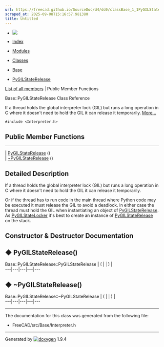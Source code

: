 ```yaml
---
url: https://freecad.github.io/SourceDoc/d4/dd0/classBase_1_1PyGILStateRelease.html
scraped_at: 2025-09-08T15:16:57.981380
title: Untitled
---
```


  * [ ![](https://www.freecad.org/svg/logo-freecad.svg) ](https://freecadweb.org "FreeCAD")
  * [Index](../../index.html "Index")
  * [Modules](../../modules.html "Modules list")
  * [Classes](../../annotated.html "Annotated list")

  * [Base](../../db/d07/namespaceBase.html)
  * [PyGILStateRelease](../../d4/dd0/classBase_1_1PyGILStateRelease.html)

[List of all members](../../d7/d53/classBase_1_1PyGILStateRelease-members.html) | Public Member Functions

Base::PyGILStateRelease Class Reference

If a thread holds the global interpreter lock (GIL) but runs a long operation
in C where it doesn't need to hold the GIL it can release it temporarily.
[More...](../../d4/dd0/classBase_1_1PyGILStateRelease.html#details)

`#include <Interpreter.h>`

##  Public Member Functions  
  
---  
|
[PyGILStateRelease](../../d4/dd0/classBase_1_1PyGILStateRelease.html#a93221d67b4637e4f5a14250a5209db60)
()  
|
[~PyGILStateRelease](../../d4/dd0/classBase_1_1PyGILStateRelease.html#a54ce5941515582b05b8f46cc38956406)
()  
  
## Detailed Description

If a thread holds the global interpreter lock (GIL) but runs a long operation
in C where it doesn't need to hold the GIL it can release it temporarily.

Or if the thread has to run code in the main thread where Python code may be
executed it must release the GIL to avoid a deadlock. In either case the
thread must hold the GIL when instantiating an object of
[PyGILStateRelease](../../d4/dd0/classBase_1_1PyGILStateRelease.html "If a
thread holds the global interpreter lock \(GIL\) but runs a long operation in
C where it doesn't n..."). As
[PyGILStateLocker](../../db/d27/classBase_1_1PyGILStateLocker.html "If the
application starts we release immediately the global interpreter lock \(GIL\)
once the Python in...") it's best to create an instance of
[PyGILStateRelease](../../d4/dd0/classBase_1_1PyGILStateRelease.html "If a
thread holds the global interpreter lock \(GIL\) but runs a long operation in
C where it doesn't n...") on the stack.

## Constructor & Destructor Documentation

## ◆ PyGILStateRelease()

Base::PyGILStateRelease::PyGILStateRelease  | ( | | ) |   
---|---|---|---|---  
  
## ◆ ~PyGILStateRelease()

Base::PyGILStateRelease::~PyGILStateRelease  | ( | | ) |   
---|---|---|---|---  
  
* * *

The documentation for this class was generated from the following file:

  * FreeCAD/src/Base/Interpreter.h

* * *

Generated by
[![doxygen](../../doxygen.svg)](https://www.doxygen.org/index.html) 1.9.4


